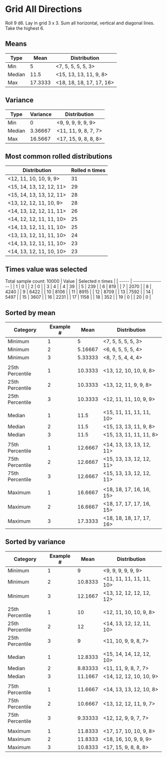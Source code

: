 # Grid All Directions

Roll 9 d6. Lay in grid 3 x 3. Sum all horizontal, vertical and diagonal lines. Take the highest 6.

## Means
| Type   | Mean | Distribution |
| ------ | ---- | ------------ |
| Min    | 5 | <7, 5, 5, 5, 5, 3> |
| Median | 11.5 | <15, 13, 13, 11, 9, 8> |
| Max    | 17.3333 | <18, 18, 18, 17, 17, 16> |

## Variance
| Type   | Variance | Distribution |
| ------ | ---- | ------------ |
| Min    | 0 | <9, 9, 9, 9, 9, 9> |
| Median | 3.36667 | <11, 11, 9, 8, 7, 7> |
| Max    | 16.5667 | <17, 15, 9, 8, 8, 8> |

## Most common rolled distributions
| Distribution | Rolled n times |
| ------------ | -------------- |
| <12, 11, 10, 10, 9, 9> | 31 |
| <15, 14, 13, 12, 12, 11> | 29 |
| <15, 14, 13, 13, 12, 11> | 28 |
| <13, 12, 12, 11, 10, 9> | 28 |
| <14, 13, 12, 12, 11, 11> | 26 |
| <14, 12, 12, 11, 11, 10> | 25 |
| <14, 13, 12, 11, 11, 10> | 25 |
| <13, 13, 12, 11, 11, 10> | 24 |
| <14, 13, 12, 11, 11, 10> | 23 |
| <14, 13, 12, 11, 10, 10> | 23 |

## Times value was selected
Total sample count: 10000
| Value | Selected n times |
| ----- | ---------------- |
| 1 | 0 |
| 2 | 0 |
| 3 | 4 |
| 4 | 39 |
| 5 | 239 |
| 6 | 819 |
| 7 | 2070 |
| 8 | 4240 |
| 9 | 6422 |
| 10 | 8106 |
| 11 | 8915 |
| 12 | 8709 |
| 13 | 7592 |
| 14 | 5497 |
| 15 | 3607 |
| 16 | 2231 |
| 17 | 1158 |
| 18 | 352 |
| 19 | 0 |
| 20 | 0 |

## Sorted by mean
| Category | Example # | Mean | Distribution |
| -------- | --------- | ---- | ------------ |
| Minimum | 1 | 5 | <7, 5, 5, 5, 5, 3> |
| Minimum | 2 | 5.16667 | <6, 6, 5, 5, 5, 4> |
| Minimum | 3 | 5.33333 | <8, 7, 5, 4, 4, 4> |
| | | | |
| 25th Percentile | 1 | 10.3333 | <13, 12, 10, 10, 9, 8> |
| 25th Percentile | 2 | 10.3333 | <13, 12, 11, 9, 9, 8> |
| 25th Percentile | 3 | 10.3333 | <12, 11, 11, 10, 9, 9> |
| | | | |
| Median | 1 | 11.5 | <15, 11, 11, 11, 11, 10> |
| Median | 2 | 11.5 | <15, 13, 13, 11, 9, 8> |
| Median | 3 | 11.5 | <15, 13, 11, 11, 11, 8> |
| | | | |
| 75th Percentile | 1 | 12.6667 | <14, 13, 13, 13, 12, 11> |
| 75th Percentile | 2 | 12.6667 | <15, 13, 13, 12, 12, 11> |
| 75th Percentile | 3 | 12.6667 | <15, 13, 13, 12, 12, 11> |
| | | | |
| Maximum | 1 | 16.6667 | <18, 18, 17, 16, 16, 15> |
| Maximum | 2 | 16.6667 | <18, 17, 17, 17, 16, 15> |
| Maximum | 3 | 17.3333 | <18, 18, 18, 17, 17, 16> |

## Sorted by variance
| Category | Example # | Mean | Distribution |
| -------- | --------- | ---- | ------------ |
| Minimum | 1 | 9 | <9, 9, 9, 9, 9, 9> |
| Minimum | 2 | 10.8333 | <11, 11, 11, 11, 11, 10> |
| Minimum | 3 | 12.1667 | <13, 12, 12, 12, 12, 12> |
| | | | |
| 25th Percentile | 1 | 10 | <12, 11, 10, 10, 9, 8> |
| 25th Percentile | 2 | 12 | <14, 13, 12, 12, 11, 10> |
| 25th Percentile | 3 | 9 | <11, 10, 9, 9, 8, 7> |
| | | | |
| Median | 1 | 12.8333 | <15, 14, 14, 12, 12, 10> |
| Median | 2 | 8.83333 | <11, 11, 9, 8, 7, 7> |
| Median | 3 | 11.1667 | <14, 12, 12, 10, 10, 9> |
| | | | |
| 75th Percentile | 1 | 11.6667 | <14, 13, 13, 12, 10, 8> |
| 75th Percentile | 2 | 10.6667 | <13, 12, 12, 11, 9, 7> |
| 75th Percentile | 3 | 9.33333 | <12, 12, 9, 9, 7, 7> |
| | | | |
| Maximum | 1 | 11.8333 | <17, 17, 10, 10, 9, 8> |
| Maximum | 2 | 11.8333 | <18, 16, 10, 9, 9, 9> |
| Maximum | 3 | 10.8333 | <17, 15, 9, 8, 8, 8> |
